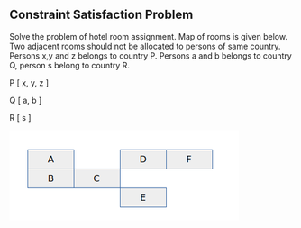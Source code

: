 
## Constraint Satisfaction Problem


Solve the problem of hotel room assignment.
Map of rooms is given below. Two adjacent rooms should not be allocated to persons of same country. 
Persons x,y and z belongs to country P.
Persons a and b belongs to country Q, person s belong to country R.

P [ x, y, z ]

Q [ a, b ]

R [ s ]

![alt text](https://github.com/SaqibHussain44/csp-Hotel-Room-Assignment/blob/master/graph_csp.png)
